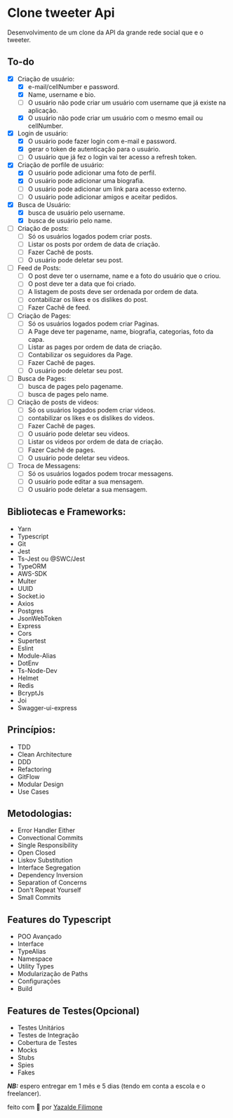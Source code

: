 # Clone tweeter Api

Desenvolvimento de um clone da API da grande rede social que e o tweeter.

## To-do

- [x] Criação de usuário:
  - [x] e-mail/cellNumber e password.
  - [x] Name, username e bio.
  - [ ] O usuário não pode criar um usuário com username que já existe na aplicação.
  - [x] O usuário não pode criar um usuário com o mesmo email ou cellNumber.
- [x] Login de usuário:
  - [x] O usuário pode fazer login com e-mail e password.
  - [x] gerar o token de autenticação para o usuário.
  - [ ] O usuário que já fez o login vai ter acesso a refresh token.
- [x] Criação de porfile de usuário:
  - [x] O usuário pode adicionar uma foto de perfil.
  - [x] O usuário pode adicionar uma biografia.
  - [ ] O usuário pode adicionar um link para acesso externo.
  - [ ] O usuário pode adicionar amigos e aceitar pedidos.
- [x] Busca de Usuário:
  - [x] busca de usuário pelo username.
  - [x] busca de usuário pelo name.
- [ ] Criação de posts:
  - [ ] Só os usuários logados podem criar posts.
  - [ ] Listar os posts por ordem de data de criação.
  - [ ] Fazer Cachê de posts.
  - [ ] O usuário pode deletar seu post.
- [ ] Feed de Posts:
  - [ ] O post deve ter o username, name e a foto do usuário que o criou.
  - [ ] O post deve ter a data que foi criado.
  - [ ] A listagem de posts deve ser ordenada por ordem de data.
  - [ ] contabilizar os likes e os dislikes do post.
  - [ ] Fazer Cachê de feed.
- [ ] Criação de Pages:
  - [ ] Só os usuários logados podem criar Paginas.
  - [ ] A Page deve ter pagename, name, biografia, categorias, foto da capa.
  - [ ] Listar as pages por ordem de data de criação.
  - [ ] Contabilizar os seguidores da Page.
  - [ ] Fazer Cachê de pages.
  - [ ] O usuário pode deletar seu post.
- [ ] Busca de Pages:
  - [ ] busca de pages pelo pagename.
  - [ ] busca de pages pelo name.
- [ ] Criação de posts de videos:
  - [ ] Só os usuários logados podem criar videos.
  - [ ] contabilizar os likes e os dislikes do videos.
  - [ ] Fazer Cachê de pages.
  - [ ] O usuário pode deletar seu videos.
  - [ ] Listar os videos por ordem de data de criação.
  - [ ] Fazer Cachê de pages.
  - [ ] O usuário pode deletar seu videos.
- [ ] Troca de Messagens:
  - [ ] Só os usuários logados podem trocar messagens.
  - [ ] O usuário pode editar a sua mensagem.
  - [ ] O usuário pode deletar a sua mensagem.

## Bibliotecas e Frameworks:

- Yarn
- Typescript
- Git
- Jest
- Ts-Jest ou @SWC/Jest
- TypeORM
- AWS-SDK
- Multer
- UUID
- Socket.io
- Axios
- Postgres
- JsonWebToken
- Express
- Cors
- Supertest
- Eslint
- Module-Alias
- DotEnv
- Ts-Node-Dev
- Helmet
- Redis
- BcryptJs
- Joi
- Swagger-ui-express

## Princípios:

- TDD
- Clean Architecture
- DDD
- Refactoring
- GitFlow
- Modular Design
- Use Cases

## Metodologias:

- Error Handler Either
- Convectional Commits
- Single Responsibility
- Open Closed
- Liskov Substitution
- Interface Segregation
- Dependency Inversion
- Separation of Concerns
- Don't Repeat Yourself
- Small Commits

## Features do Typescript

- POO Avançado
- Interface
- TypeAlias
- Namespace
- Utility Types
- Modularização de Paths
- Configurações
- Build

## Features de Testes(Opcional)

- Testes Unitários
- Testes de Integração
- Cobertura de Testes
- Mocks
- Stubs
- Spies
- Fakes

**_NB:_** espero entregar em 1 mês e 5 dias (tendo em conta a escola e o freelancer).

feito com 💙 por [Yazalde Filimone](https://github.com/yazaldefilimonepinto)
